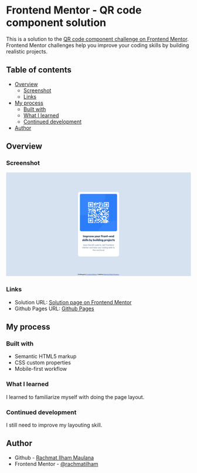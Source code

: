 # Frontend Mentor - QR code component solution

This is a solution to the [QR code component challenge on Frontend Mentor](https://www.frontendmentor.io/challenges/qr-code-component-iux_sIO_H). Frontend Mentor challenges help you improve your coding skills by building realistic projects.

## Table of contents

- [Overview](#overview)
  - [Screenshot](#screenshot)
  - [Links](#links)
- [My process](#my-process)
  - [Built with](#built-with)
  - [What I learned](#what-i-learned)
  - [Continued development](#continued-development)
- [Author](#author)

## Overview

### Screenshot

![Page Screenshot](./images/screenshot.jpg)

### Links

- Solution URL: [Solution page on Frontend Mentor](https://www.frontendmentor.io/solutions/qr-code-component--hOSjM6yI)
- Github Pages URL: [Github Pages](https://rachmatilham.github.io/qr-code-component-main/)

## My process

### Built with

- Semantic HTML5 markup
- CSS custom properties
- Mobile-first workflow

### What I learned

I learned to familiarize myself with doing the page layout.

### Continued development

I still need to improve my layouting skill.

## Author

- Github - [Rachmat Ilham Maulana](https://github.com/rachmatilham)
- Frontend Mentor - [@rachmatilham](https://www.frontendmentor.io/profile/rachmatilham)
